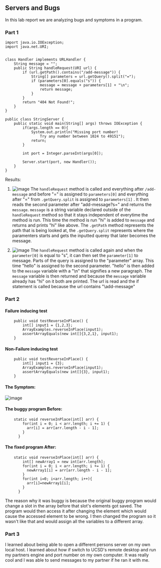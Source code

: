 ## Servers and Bugs
In this lab report we are analyzing bugs and symptoms in a program.
### Part 1
    import java.io.IOException;
    import java.net.URI;


    class Handler implements URLHandler {
        String message = "";
        public String handleRequest(URI url) {
            if (url.getPath().contains("/add-message")) {
                String[] parameters = url.getQuery().split("=");
                if (parameters[0].equals("s")) {
                    message = message + parameters[1] + "\n";
                    return message;
                }
            }
            return "404 Not Found!";
        }
    }

    public class StringServer {
        public static void main(String[] args) throws IOException {
            if(args.length == 0){
                System.out.println("Missing port number! 
                    Try any number between 1024 to 49151");
                return;
            }

            int port = Integer.parseInt(args[0]);

            Server.start(port, new Handler());
        }
    }

Results:

1) ![image](https://user-images.githubusercontent.com/108198218/215370682-01cb8d5f-0823-4b81-90a6-80e43b164496.png)
The `handleRequest` method is called and everything after `/add-message` and before "=" is assigned to `parameters[0]` and everything after "=" from `.getQuery.split` is assigned to `parameters[1]` . It then reads the second parameter after "add-message?s=" and returns the `message`. `message` is a string variable declared outside of the `handleRequest` method so that it stays independent of everytime the method is run. This time the method is run "hi" is added to `message` and returns and prints "hi" like above. The `.getPath` method represents the path that is being looked at, the `.getQuery.split` represents where the paramenters starts and gets the inputted querey that later becomes the message. 

2) ![image](https://user-images.githubusercontent.com/108198218/215370954-97353604-7317-4946-904a-8bbda27b632d.png)
The `handleRequest` method is called again and when the `parameter[0]` is equal to "s", it can then set the `parameter[1]` to message. Parts of the query is assigned to the "parameter" array. This time "hello" is assigned to the second parameter. "hello" is then added to the `message` variable with a "\n" that signifies a new paragraph. The `message` variable is then returned and because the `message` variable already has "hi" on it both are printed. The url is read and the if statement is called because the url contains "\add-message"

### Part 2
#### Failure inducing test
        public void testReverseInPlace() {
            int[] input1 = {1,2,3};
            ArrayExamples.reverseInPlace(input1);
            assertArrayEquals(new int[]{3,2,1}, input1);
        }
        
#### Non-Failure inducing test
        public void testReverseInPlace() {
            int[] input1 = {3};
            ArrayExamples.reverseInPlace(input1);
            assertArrayEquals(new int[]{3}, input1);
        }
        
#### The Symptom:
![image](https://user-images.githubusercontent.com/108198218/215376362-55305602-3aad-437e-8a58-f2905717dee8.png)

#### The buggy program Before:
        static void reverseInPlace(int[] arr) {
            for(int i = 0; i < arr.length; i += 1) {
              arr[i] = arr[arr.length - i - 1];
            }
          }
          
#### The fixed program After:
        static void reverseInPlace(int[] arr) {
            int[] newArray1 = new int[arr.length];
            for(int i = 0; i < arr.length; i += 1) {
              newArray1[i] = arr[arr.length - i - 1];
            }
            for(int i=0; i<arr.length; i++){
              arr[i]=newArray1[i];
            }
          }

The reason why it was buggy is because the original buggy program would change a slot in the array before that slot's elements got saved. The program would then access it after changing the element which would cause the accessed element to be wrong. I then changed the program so it wasn't like that and would assign all the variables to a different array.  

### Part  3
I learned about being able to open a different persons server on my own local host. I learned about how if switch to UCSD's remote desktop and run my partners engine and port number on my own computer. It was really cool and I was able to send messages to my partner if he ran it with me.
